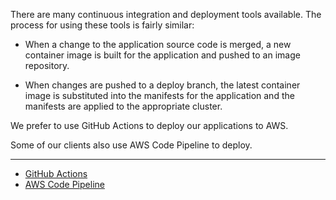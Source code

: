 There are many continuous integration and deployment tools available.
The process for using these tools is fairly similar:

  - When a change to the application source code is merged, a new
    container image is built for the application and pushed to an image
    repository.

  - When changes are pushed to a deploy branch, the latest container
    image is substituted into the manifests for the application and the
    manifests are applied to the appropriate cluster.

We prefer to use GitHub Actions to deploy our applications to AWS.

Some of our clients also use AWS Code Pipeline to deploy.

-----

  - [GitHub
    Actions](../deploy/building-ci-cd-pipelines/github-actions.md)
  - [AWS Code
    Pipeline](../deploy/building-ci-cd-pipelines/aws-code-pipeline.md)
